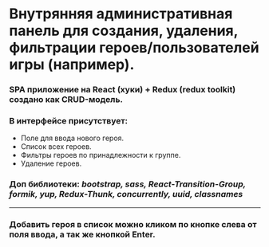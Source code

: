 # Внутрянняя административная панель для создания, удаления, фильтрации героев/пользователей игры (например).

### SPA приложение на React (хуки) + Redux (redux toolkit) создано как CRUD-модель.

### В интерфейсе присутствует:
- Поле для ввода нового героя.
 - Список всех героев.
 - Фильтры героев по принадлежности к группе.
 - Удаление героев.
### Доп библиотеки: *bootstrap, sass, React-Transition-Group, formik, yup, Redux-Thunk, concurrently, uuid, classnames*
___

### Добавить героя в список можно кликом по кнопке слева от поля ввода, а так же кнопкой Enter.
